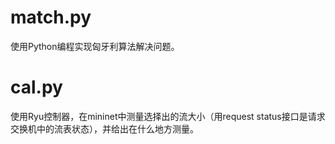 # match.py
使用Python编程实现匈牙利算法解决问题。

# cal.py
使用Ryu控制器，在mininet中测量选择出的流大小（用request status接口是请求交换机中的流表状态），并给出在什么地方测量。


